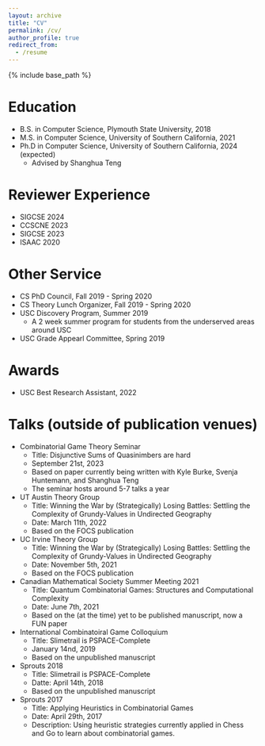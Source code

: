 ```yaml
---
layout: archive
title: "CV"
permalink: /cv/
author_profile: true
redirect_from:
  - /resume
---
```


{% include base_path %}

Education
======
* B.S. in Computer Science, Plymouth State University, 2018
* M.S. in Computer Science, University of Southern California, 2021
* Ph.D in Computer Science, University of Southern California, 2024 (expected)
  * Advised by Shanghua Teng 

Reviewer Experience
======
* SIGCSE 2024
* CCSCNE 2023
* SIGCSE 2023
* ISAAC 2020
  
Other Service
======
* CS PhD Council, Fall 2019 - Spring 2020
* CS Theory Lunch Organizer, Fall 2019 - Spring 2020
* USC Discovery Program, Summer 2019
  * A 2 week summer program for students from the underserved areas around USC
* USC Grade Appearl Committee, Spring 2019

Awards
======
* USC Best Research Assistant, 2022
  
Talks (outside of publication venues)
======
* Combinatorial Game Theory Seminar
  * Title: Disjunctive Sums of Quasinimbers are hard
  * September 21st, 2023
  *	Based on paper currently being written with Kyle Burke, Svenja Huntemann, and Shanghua Teng
  * The seminar hosts around 5-7 talks a year
* UT Austin Theory Group
  *	Title: Winning the War by (Strategically) Losing Battles: Settling the Complexity of Grundy-Values in Undirected Geography
  *	Date: March 11th, 2022
  * Based on the FOCS publication
* UC Irvine Theory Group 
  *	Title: Winning the War by (Strategically) Losing Battles: Settling the Complexity of Grundy-Values in Undirected Geography
  *	Date: November 5th, 2021
  *	Based on the FOCS publication
* Canadian Mathematical Society Summer Meeting 2021
  *	Title: Quantum Combinatorial Games: Structures and Computational Complexity
  *	Date: June 7th, 2021
  *	Based on the (at the time) yet to be published manuscript, now a FUN paper
* International Combinatoiral Game Colloquium
  *	Title: Slimetrail is PSPACE-Complete
  *	January 14nd, 2019
  * Based on the unpublished manuscript
* Sprouts 2018
  * Title: Slimetrail is PSPACE-Complete
  * Datte: April 14th, 2018
  *	Based on the unpublished manuscript
* Sprouts 2017
  * Title: Applying Heuristics in Combinatorial Games
  * Date: April 29th, 2017
  *	Description: Using heuristic strategies currently applied in Chess and Go to learn about combinatorial games.
